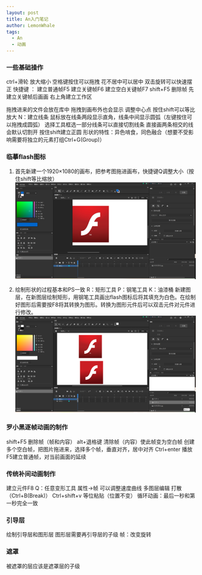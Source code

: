 ```yaml
---
layout: post
title: An入门笔记
author: LemonWhale
tags:
  - An
  - 动画
---
```

### 一些基础操作
ctrl+滑轮 放大缩小
空格键按住可以拖拽 花不居中可以居中
双击旋转可以快速摆正
快捷键 ： 建立普通帧F5  建立关键帧F6  建立空白关键帧F7
shift+F5 删除帧 先建立关键帧后画画
右上角建立工作区

拖拽进来的文件会放在库中
拖拽到画布外也会显示
调整中心点  按住shift可以等比放大 
N：建立线条 鼠标放在线条两段显示直角，线条中间显示圆弧（左键按住可以拖拽成圆弧） 选择工具框选一部分线条可以直接切割线条
直接画两条相交的线会默认切割开
按住shift建立正圆
形状的特性：异色啃食，同色融合（想要不受影响需要将独立的元素打组Ctrl+G(Group)）

### 临摹flash图标
1. 首先新建一个1920×1080的画布，把参考图拖进画布，快捷键Q调整大小（按住shift等比缩放）
![flash参考图](/attachment/An学习/flash参考图.png)

2. 绘制形状的过程基本和PS一致
R：矩形工具
P：钢笔工具
K：油漆桶
新建图层，在新图层绘制矩形，用钢笔工具画出flash图标后将其填充为白色。在绘制好图形后需要按F8将其转换为图形。转换为图形元件后可以双击元件对元件进行修改。
![flash绘制](/attachment/An学习/flash绘制.png)

### 罗小黑逐帧动画的制作
shift+F5 删除帧（帧和内容）
alt+退格键 清除帧（内容）使此帧变为空白帧
创建多个空白帧，把图片拖进来，选择多个帧，垂直对齐，居中对齐
Ctrl+enter 播放
F5建立普通帧，对当前画面的延续
### 传统补间动画制作
建立元件F8
Q：任意变形工具
属性->帧 可以调整速度曲线
多图层编辑 
打散（Ctrl+B(Break)）
Ctrl+shift+v 等位粘贴（位置不变）
循环动画：最后一秒和第一秒完全一致
### 引导层
绘制引导层和图形层
图形层需要再引导层的子级
帧：改变旋转
### 遮罩
被遮罩的层应该是遮罩层的子级
